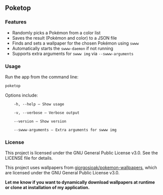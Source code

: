 ## Poketop

### Features
- Randomly picks a Pokémon from a color list
- Saves the result (Pokémon and color) to a JSON file
- Finds and sets a wallpaper for the chosen Pokémon using `swww`
- Automatically starts the `swww-daemon` if not running
- Supports extra arguments for `swww img` via `--swww-arguments`

### Usage
Run the app from the command line:

```sh
poketop
```

Options include:

```
    -h, --help — Show usage

    -v, --verbose — Verbose output

    --version — Show version

    --swww-arguments — Extra arguments for swww img
```

### License

This project is licensed under the GNU General Public License v3.0. See the LICENSE file for details.

This project uses wallpapers from [giorgosioak/pokemon-wallpapers](https://github.com/giorgosioak/pokemon-wallpapers), which are licensed under the GNU General Public License v3.0.


**Let me know if you want to dynamically download wallpapers at runtime or clone at installation of my application.**
